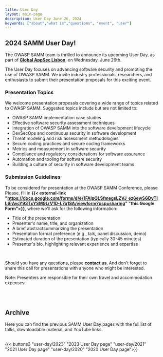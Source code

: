 ```yaml
---
title: User Day
layout: main-page
description: User Day June 26, 2024
keywords: ["about","what is","questions", "event", "user"]
---
```


## 2024 SAMM User Day!

The OWASP SAMM team is thrilled to announce its upcoming User Day, as part of <b>[Global AppSec Lisbon](https://lisbon.globalappsec.org/)</b>, on Wednesday, June 26th.

The User Day focuses on advancing software security and promoting the use of OWASP SAMM. We invite industry professionals, researchers, and enthusiasts to submit their presentation proposals for this exciting event.

### Presentation Topics

We welcome presentation proposals covering a wide range of topics related to OWASP SAMM. Suggested topics include but are not limited to:
* OWASP SAMM implementation case studies
* Effective software security assessment techniques
* Integration of OWASP SAMM into the software development lifecycle
* DevSecOps and continuous security in software development
* Threat modeling and risk assessment methodologies
* Secure coding practices and secure coding frameworks
* Metrics and measurement in software security
* Compliance and regulatory considerations for software assurance
* Automation and tooling for software security
* Building a culture of security in software development teams


### Submission Guidelines

To be considered for presentation at the OWASP SAMM Conference, please Please, fill in <b>{{< external-link "https://docs.google.com/forms/d/e/1FAIpQLSfmegsLZVJ_ez6ewSGDyTlL6rAvcY93TxYSM9LrV1D-L7q1SA/viewform?usp=sharing" "this Google Form">}}</b>, where we'll ask for the following information:
* Title of the presentation
* Presenter's name, title, and organization
* A brief abstractsummarizing the presentation
* Presentation format preference (e.g., talk, panel discussion, demo)
* Estimated duration of the presentation (typically 30-45 minutes)
* Presenter's bio, highlighting relevant experience and expertise

<br/>

Should you have any questions, please <b>[contact us](mailto:info@owaspsamm.org)</b>. And don't forget to share this call for presentations with anyone who might be interested.

Note: Presenters are responsible for their own travel and accommodation expenses. 

<br/><br/>

## Archive

Here you can find the previous SAMM User Day pages with the full list of talks, downloadable material, and YouTube links.
<br/><br/>

{{< buttons3 "user-day/2023" "2023 User Day page" "user-day/2021" "2021 User Day page" "user-day/2020" "2020 User Day page">}}
